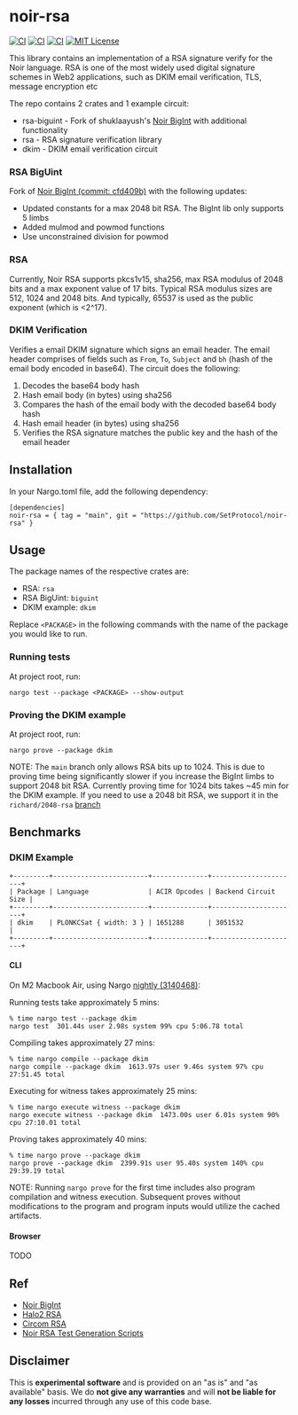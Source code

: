 # noir-rsa

[![CI][ci-shield-rsa]][ci-url-rsa]
[![CI][ci-shield-dkim]][ci-url-dkim]
[![CI][ci-shield-bigint]][ci-url-biguint]
[![MIT License][license-shield]][license-url]

This library contains an implementation of a RSA signature verify for the Noir language. RSA is one of the most widely used digital signature schemes in Web2 applications, such as DKIM email verification, TLS, message encryption etc

The repo contains 2 crates and 1 example circuit:

- rsa-biguint - Fork of shuklaayush's [Noir BigInt](https://github.com/shuklaayush/noir-bigint/) with additional functionality
- rsa - RSA signature verification library
- dkim - DKIM email verification circuit

### RSA BigUint

Fork of [Noir BigInt (commit: cfd409b)](https://github.com/shuklaayush/noir-bigint/tree/cfd409b689c28a14baf25b2d8e3ea1c5bdbd0862) with the following updates:

- Updated constants for a max 2048 bit RSA. The BigInt lib only supports 5 limbs
- Added mulmod and powmod functions
- Use unconstrained division for powmod

### RSA

Currently, Noir RSA supports pkcs1v15, sha256, max RSA modulus of 2048 bits and a max exponent value of 17 bits. Typical RSA modulus sizes are 512, 1024 and 2048 bits. And typically, 65537 is used as the public exponent (which is <2^17).

### DKIM Verification

Verifies a email DKIM signature which signs an email header. The email header comprises of fields such as `From`, `To`, `Subject` and `bh` (hash of the email body encoded in base64). The circuit does the following:

1. Decodes the base64 body hash
2. Hash email body (in bytes) using sha256
3. Compares the hash of the email body with the decoded base64 body hash
4. Hash email header (in bytes) using sha256
5. Verifies the RSA signature matches the public key and the hash of the email header

## Installation

In your Nargo.toml file, add the following dependency:

```
[dependencies]
noir-rsa = { tag = "main", git = "https://github.com/SetProtocol/noir-rsa" }
```

## Usage

The package names of the respective crates are:

- RSA: `rsa`
- RSA BigUint: `biguint`
- DKIM example: `dkim`

Replace `<PACKAGE>` in the following commands with the name of the package you would like to run.

### Running tests

At project root, run:

```
nargo test --package <PACKAGE> --show-output
```

### Proving the DKIM example

At project root, run:

```
nargo prove --package dkim
```

NOTE: The `main` branch only allows RSA bits up to 1024. This is due to proving time being significantly slower if you increase the BigInt limbs to support 2048 bit RSA. Currently proving time for 1024 bits takes ~45 min for the DKIM example. If you need to use a 2048 bit RSA, we support it in the `richard/2048-rsa` [branch](https://github.com/SetProtocol/noir-rsa/tree/richard/2048-rsa)

## Benchmarks

### DKIM Example

```
+---------+------------------------+--------------+----------------------+
| Package | Language               | ACIR Opcodes | Backend Circuit Size |
+---------+------------------------+--------------+----------------------+
| dkim    | PLONKCSat { width: 3 } | 1651288      | 3051532              |
+---------+------------------------+--------------+----------------------+
```

#### CLI

On M2 Macbook Air, using Nargo [nightly (3140468)](https://github.com/noir-lang/noir/releases/tag/nightly-2023-11-29):

Running tests take approximately 5 mins:

```
% time nargo test --package dkim
nargo test  301.44s user 2.98s system 99% cpu 5:06.78 total
```

Compiling takes approximately 27 mins:

```
% time nargo compile --package dkim
nargo compile --package dkim  1613.97s user 9.46s system 97% cpu 27:51.45 total
```

Executing for witness takes approximately 25 mins:

```
% time nargo execute witness --package dkim
nargo execute witness --package dkim  1473.00s user 6.01s system 90% cpu 27:10.01 total
```

Proving takes approximately 40 mins:

```
% time nargo prove --package dkim
nargo prove --package dkim  2399.91s user 95.40s system 140% cpu 29:39.19 total
```

NOTE: Running `nargo prove` for the first time includes also program compilation and witness execution. Subsequent proves without modifications to the program and program inputs would utilize the cached artifacts.

#### Browser

TODO

## Ref

- [Noir BigInt](https://github.com/shuklaayush/noir-bigint/)
- [Halo2 RSA](https://github.com/zkemail/halo2-rsa)
- [Circom RSA](https://github.com/zkp-application/circom-rsa-verify)
- [Noir RSA Test Generation Scripts](https://github.com/SetProtocol/noir_rsa_scripts)

## Disclaimer

This is **experimental software** and is provided on an "as is" and "as available" basis. We do **not give any warranties** and will **not be liable for any losses** incurred through any use of this code base.

[ci-shield-dkim]: https://img.shields.io/github/actions/workflow/status/SetProtocol/noir-rsa/test-dkim.yml?branch=main&label=test-dkim
[ci-shield-rsa]: https://img.shields.io/github/actions/workflow/status/SetProtocol/noir-rsa/test-rsa.yml?branch=main&label=test-rsa
[ci-shield-bigint]: https://img.shields.io/github/actions/workflow/status/SetProtocol/noir-rsa/test-rsa-biguint.yml?branch=main&label=test-rsa-biguint
[ci-url-dkim]: https://github.com/SetProtocol/noir-rsa/actions/workflows/test-dkim.yml
[ci-url-rsa]: https://github.com/SetProtocol/noir-rsa/actions/workflows/test-rsa.yml
[ci-url-biguint]: https://github.com/SetProtocol/noir-rsa/actions/workflows/test-rsa-biguint.yml
[license-shield]: https://img.shields.io/badge/License-MIT-green.svg
[license-url]: https://github.com/SetProtocol/noir-rsa/blob/main/LICENSE
